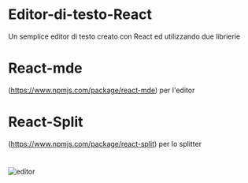 # Editor-di-testo-React
Un semplice editor di testo creato con React ed utilizzando due librierie
  # 
  # React-mde 
  (https://www.npmjs.com/package/react-mde) per l'editor
  # React-Split
  (https://www.npmjs.com/package/react-split) per lo splitter
  # 
  # 
![editor](https://github.com/fonzo23/Editor-di-testo-React/assets/125858912/27d5ddf0-dfa2-4baa-8918-e7542b197420)
  # 
  # 

